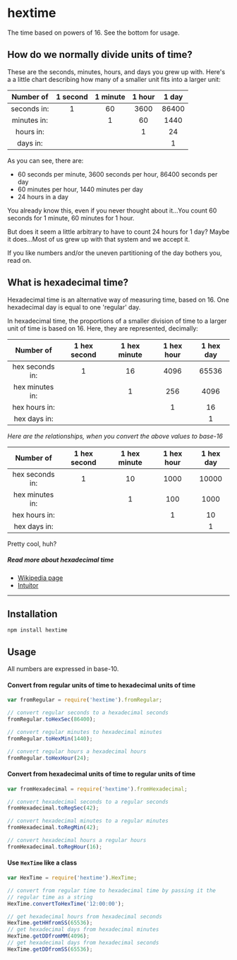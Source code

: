 # hextime

The time based on powers of 16. See the bottom for usage.

## How do we normally divide units of time?

These are the seconds, minutes, hours, and days you grew up with. Here's a
a little chart describing how many of a smaller unit fits into a larger unit:

| Number of   | 1 second | 1 minute | 1 hour | 1 day |
|:-----------:|:--------:|:--------:|:------:|:-----:|
| seconds in: | 1 | 60 | 3600 | 86400 |
| minutes in: |   | 1  | 60   | 1440  |
| hours in:   |   |    | 1    | 24    |
| days  in:   |   |    |      | 1     |

As you can see, there are:

* 60 seconds per minute, 3600 seconds per hour, 86400 seconds per day
* 60 minutes per hour, 1440 minutes per day
* 24 hours in a day

You already know this, even if you never thought about it...You count 60
seconds for 1 minute, 60 minutes for 1 hour.

But does it seem a little arbitrary to have to count 24 hours for 1 day?
Maybe it does...Most of us grew up with that system and we accept it.

If you like numbers and/or the uneven partitioning of the day bothers you,
read on.

## What is hexadecimal time?

Hexadecimal time is an alternative way of measuring time, based on 16.
One hexadecimal day is equal to one 'regular' day.

In hexadecimal time, the proportions of a smaller division of time to a larger
unit of time is based on 16. Here, they are represented, decimally:

| Number of | 1 hex second | 1 hex minute | 1 hex hour | 1 hex day |
|:---------:|:------------:|:------------:|:----------:|:---------:|
| hex seconds in: | 1 | 16 | 4096 | 65536 |
| hex minutes in: |   | 1  | 256  | 4096  |
| hex hours in:   |   |    | 1    | 16    |
| hex days  in:   |   |    |      | 1     |

*Here are the relationships, when you convert the above values to base-16*

| Number of | 1 hex second | 1 hex minute | 1 hex hour | 1 hex day |
|:---------:|:------------:|:------------:|:----------:|:---------:|
| hex seconds in: | 1 | 10 | 1000 | 10000 |
| hex minutes in: |   | 1  | 100  | 1000  |
| hex hours in:   |   |    | 1    | 10    |
| hex days  in:   |   |    |      | 1     |

Pretty cool, huh?

##### Read more about hexadecimal time

* [Wikipedia page](https://en.wikipedia.org/wiki/Hexadecimal_time)
* [Intuitor](http://www.intuitor.com/hex/hexclock.html)

---

## Installation

`npm install hextime`

## Usage

All numbers are expressed in base-10.

#### Convert from regular units of time to hexadecimal units of time

```javascript
var fromRegular = require('hextime').fromRegular;

// convert regular seconds to a hexadecimal seconds
fromRegular.toHexSec(86400);

// convert regular minutes to hexadecimal minutes
fromRegular.toHexMin(1440);

// convert regular hours a hexadecimal hours
fromRegular.toHexHour(24);
```

#### Convert from hexadecimal units of time to regular units of time

```javascript
var fromHexadecimal = require('hextime').fromHexadecimal;

// convert hexadecimal seconds to a regular seconds
fromHexadecimal.toRegSec(42);

// convert hexadecimal minutes to a regular minutes
fromHexadecimal.toRegMin(42);

// convert hexadecimal hours a regular hours
fromHexadecimal.toRegHour(16);
```

#### Use `HexTime` like a class

```javascript
var HexTime = require('hextime').HexTime;

// convert from regular time to hexadecimal time by passing it the
// regular time as a string
HexTime.convertToHexTime('12:00:00');

// get hexadecimal hours from hexadecimal seconds
HexTime.getHHfromSS(65536);
// get hexadecimal days from hexadecimal minutes
HexTime.getDDfromMM(4096);
// get hexadecimal days from hexadecimal seconds
HexTime.getDDfromSS(65536);
```

